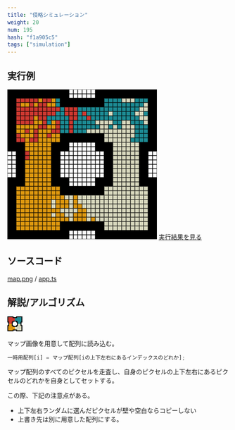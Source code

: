```yaml
---
title: "侵略シミュレーション"
weight: 20
num: 195
hash: "f1a905c5"
tags: ["simulation"]
---
```


## 実行例

![](./static/images/f1a905c5/0.png)
[実行結果を見る](./static/play/f1a905c5/index.html)

## ソースコード

[map.png](./static/code/f1a905c5/map.png) / [app.ts](./static/code/f1a905c5/app.ts)

## 解説/アルゴリズム

![](./static/images/f1a905c5/1.png)

マップ画像を用意して配列に読み込む。

```typescript
一時用配列[i] = マップ配列[iの上下左右にあるインデックスのどれか];
```

マップ配列のすべてのピクセルを走査し、自身のピクセルの上下左右にあるピクセルのどれかを自身としてセットする。

この際、下記の注意点がある。

- 上下左右ランダムに選んだピクセルが壁や空白ならコピーしない
- 上書き先は別に用意した配列にする。
